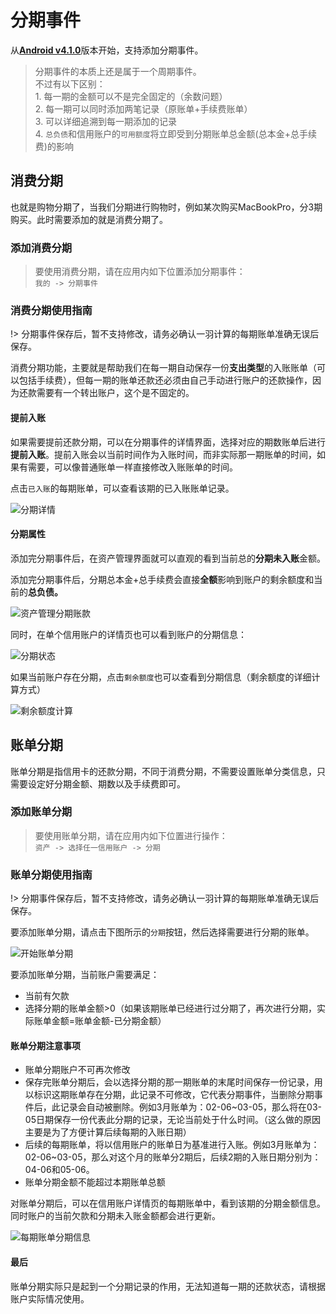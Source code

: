 # 分期事件

从[**Android v4.1.0**](https://www.coolapk.com/apk/kylec.me.lightbookkeeping)版本开始，支持添加分期事件。

> 分期事件的本质上还是属于一个周期事件。<br>不过有以下区别：<br>1. 每一期的金额可以不是完全固定的（余数问题）<br>2. 每一期可以同时添加两笔记录（原账单+手续费账单）<br>3. 可以详细追溯到每一期添加的记录<br>4. `总负债`和信用账户的`可用额度`将立即受到分期账单总金额(总本金+总手续费)的影响

## 消费分期

也就是购物分期了，当我们分期进行购物时，例如某次购买MacBookPro，分3期购买。此时需要添加的就是消费分期了。

### 添加消费分期

> 要使用消费分期，请在应用内如下位置添加分期事件：<br> `我的 -> 分期事件`

### **消费分期使用指南**

!> 分期事件保存后，暂不支持修改，请务必确认一羽计算的每期账单准确无误后保存。

消费分期功能，主要就是帮助我们在每一期自动保存一份**支出类型**的入账账单（可以包括手续费），但每一期的账单还款还必须由自己手动进行账户的还款操作，因为还款需要有一个转出账户，这个是不固定的。

#### 提前入账

如果需要提前还款分期，可以在分期事件的详情界面，选择对应的期数账单后进行**提前入账**。提前入账会以当前时间作为入账时间，而非实际那一期账单的时间，如果有需要，可以像普通账单一样直接修改入账账单的时间。

点击`已入账`的每期账单，可以查看该期的已入账账单记录。

![分期详情](https://z3.ax1x.com/2021/06/18/RpdiVg.jpg)

#### 分期属性

添加完分期事件后，在资产管理界面就可以直观的看到当前总的**分期未入账**金额。

添加完分期事件后，分期总本金+总手续费会直接**全额**影响到账户的剩余额度和当前的**总负债。**

![资产管理分期账款](https://z3.ax1x.com/2021/06/18/RpdGGR.jpg)

同时，在单个信用账户的详情页也可以看到账户的分期信息：

![分期状态](https://z3.ax1x.com/2021/06/18/RpdyRI.jpg)

如果当前账户存在分期，点击`剩余额度`也可以查看到分期信息（剩余额度的详细计算方式）

![剩余额度计算](https://z3.ax1x.com/2021/06/18/RpdfeS.jpg)

## 账单分期

账单分期是指信用卡的还款分期，不同于消费分期，不需要设置账单分类信息，只需要设定好分期金额、期数以及手续费即可。

### 添加账单分期

> 要使用账单分期，请在应用内如下位置进行操作：<br> `资产 -> 选择任一信用账户 -> 分期`

### 账单分期使用指南

!> 分期事件保存后，暂不支持修改，请务必确认一羽计算的每期账单准确无误后保存。

要添加账单分期，请点击下图所示的`分期`按钮，然后选择需要进行分期的账单。

![开始账单分期](https://z3.ax1x.com/2021/06/18/RpdzFJ.jpg)

要添加账单分期，当前账户需要满足：

- 当前有欠款
- 选择分期的账单金额>0（如果该期账单已经进行过分期了，再次进行分期，实际账单金额=账单金额-已分期金额）

#### 账单分期注意事项

- 账单分期账户不可再次修改
- 保存完账单分期后，会以选择分期的那一期账单的末尾时间保存一份记录，用以标识这期账单存在分期，此记录不可修改，它代表分期事件，当删除分期事件后，此记录会自动被删除。例如3月账单为：02-06~03-05，那么将在03-05日期保存一份代表此分期的记录，无论当前处于什么时间。（这么做的原因主要是为了方便计算后续每期的入账日期）
- 后续的每期账单，将以信用账户的账单日为基准进行入账。例如3月账单为：02-06~03-05，那么对这个月的账单分2期后，后续2期的入账日期分别为：04-06和05-06。
- 账单分期金额不能超过本期账单总额

对账单分期后，可以在信用账户详情页的每期账单中，看到该期的分期金额信息。同时账户的当前欠款和分期未入账金额都会进行更新。

![每期账单分期信息](https://z3.ax1x.com/2021/06/18/Rpwiy6.jpg)

#### 最后

账单分期实际只是起到一个分期记录的作用，无法知道每一期的还款状态，请根据账户实际情况使用。